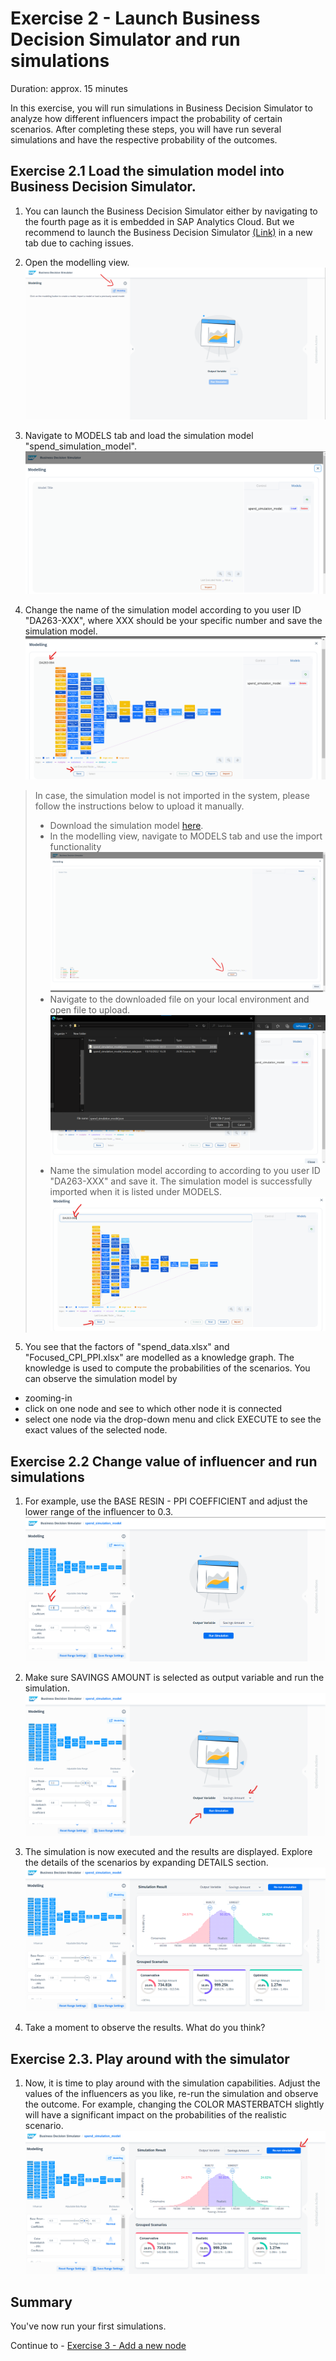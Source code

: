 # Exercise 2 - Launch Business Decision Simulator and run simulations

Duration: approx. 15 minutes

In this exercise, you will run simulations in Business Decision Simulator to analyze how different influencers impact the probability of certain scenarios.
After completing these steps, you will have run several simulations and have the respective probability of the outcomes.


## Exercise 2.1 Load the simulation model into Business Decision Simulator.
1. You can launch the Business Decision Simulator either by navigating to the fourth page as it is embedded in SAP Analytics Cloud. But we recommend to launch the Business Decision Simulator [(Link)](https://budesi-techedsac-da263.cfapps.eu12.hana.ondemand.com/) in a new tab due to caching issues.

2. Open the modelling view.
![](/exercises/ex2/images/ex2_1_1.png)

3. Navigate to MODELS tab and load the simulation model "spend_simulation_model".
![](/exercises/ex2/images/ex2_1_2.png)

4. Change the name of the simulation model according to you user ID "DA263-XXX", where XXX should be your specific number and save the simulation model.
![](/exercises/ex2/images/ex2_1_2_1.png)


> In case, the simulation model is not imported in the system, please follow the instructions below to upload it manually. 
> - Download the simulation model [here](/data/spend_simulation_model.json).
> - In the modelling view, navigate to MODELS tab and use the import functionality
![](/exercises/ex2/images/ex2_1_3.png)
> - Navigate to the downloaded file on your local environment and open file to upload.
![](/exercises/ex2/images/ex2_1_5.png)
> - Name the simulation model according to according to you user ID "DA263-XXX" and save it. The simulation model is successfully imported when it is listed under MODELS.
![](/exercises/ex2/images/ex2_1_4.png)

5. You see that the factors of "spend_data.xlsx" and "Focused_CPI_PPI.xlsx" are modelled as a knowledge graph. The knowledge is used to compute the probabilities of the scenarios. You can observe the simulation model by 
- zooming-in
- click on one node and see to which other node it is connected
- select one node via the drop-down menu and click EXECUTE to see the exact values of the selected node.

## Exercise 2.2 Change value of influencer and run simulations

1. For example, use the BASE RESIN - PPI COEFFICIENT and adjust the lower range of the influencer to 0.3.
![](/exercises/ex2/images/ex2_2_1.png)

2. Make sure SAVINGS AMOUNT is selected as output variable and run the simulation.
![](/exercises/ex2/images/ex2_2_2.png)


3. The simulation is now executed and the results are displayed. Explore the details of the scenarios by expanding DETAILS section.
![](/exercises/ex2/images/ex2_2_3.png)

4. Take a moment to observe the results. What do you think?

## Exercise 2.3. Play around with the simulator
1. Now, it is time to play around with the simulation capabilities. Adjust the values of the influencers as you like, re-run the simulation and observe the outcome. For example, changing the COLOR MASTERBATCH slightly will have a significant impact on the probabilities of the realistic scenario.
![](/exercises/ex2/images/ex2_3_1.png)


## Summary

You've now run your first simulations.

Continue to - [Exercise 3 - Add a new node](../ex3/README.md)
